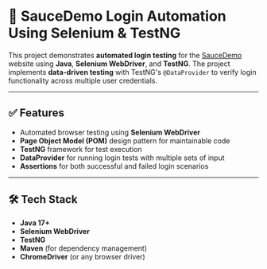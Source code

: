 # 🧪 SauceDemo Login Automation Using Selenium & TestNG

This project demonstrates **automated login testing** for the [SauceDemo](https://www.saucedemo.com/) website using **Java**, **Selenium WebDriver**, and **TestNG**. The project implements **data-driven testing** with TestNG's `@DataProvider` to verify login functionality across multiple user credentials.

---

## ✅ Features

- Automated browser testing using **Selenium WebDriver**
- **Page Object Model (POM)** design pattern for maintainable code
- **TestNG** framework for test execution
- **DataProvider** for running login tests with multiple sets of input
- **Assertions** for both successful and failed login scenarios

---

## 🛠️ Tech Stack

- **Java 17+**
- **Selenium WebDriver**
- **TestNG**
- **Maven** (for dependency management)
- **ChromeDriver** (or any browser driver)





